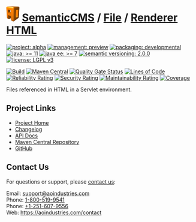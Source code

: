 # [<img src="ao-logo.png" alt="AO Logo" width="35" height="40">](https://github.com/ao-apps) [SemanticCMS](https://github.com/ao-apps/semanticcms) / [File](https://github.com/ao-apps/semanticcms-file) / [Renderer HTML](https://github.com/ao-apps/semanticcms-file-renderer-html)

[![project: alpha](https://semanticcms.com/ao-badges/project-alpha.svg)](https://aoindustries.com/life-cycle#project-alpha)
[![management: preview](https://semanticcms.com/ao-badges/management-preview.svg)](https://aoindustries.com/life-cycle#management-preview)
[![packaging: developmental](https://semanticcms.com/ao-badges/packaging-developmental.svg)](https://aoindustries.com/life-cycle#packaging-developmental)  
[![java: &gt;= 11](https://semanticcms.com/ao-badges/java-11.svg)](https://docs.oracle.com/en/java/javase/11/)
[![java ee: &gt;= 7](https://semanticcms.com/ao-badges/javaee-7.svg)](https://docs.oracle.com/javaee/7/)
[![semantic versioning: 2.0.0](https://semanticcms.com/ao-badges/semver-2.0.0.svg)](http://semver.org/spec/v2.0.0.html)
[![license: LGPL v3](https://semanticcms.com/ao-badges/license-lgpl-3.0.svg)](https://www.gnu.org/licenses/lgpl-3.0)

[![Build](https://github.com/ao-apps/semanticcms-file-renderer-html/workflows/Build/badge.svg?branch=master)](https://github.com/ao-apps/semanticcms-file-renderer-html/actions?query=workflow%3ABuild)
[![Maven Central](https://maven-badges.herokuapp.com/maven-central/com.semanticcms/semanticcms-file-renderer-html/badge.svg)](https://maven-badges.herokuapp.com/maven-central/com.semanticcms/semanticcms-file-renderer-html)
[![Quality Gate Status](https://sonarcloud.io/api/project_badges/measure?branch=master&project=com.semanticcms%3Asemanticcms-file-renderer-html&metric=alert_status)](https://sonarcloud.io/dashboard?branch=master&id=com.semanticcms%3Asemanticcms-file-renderer-html)
[![Lines of Code](https://sonarcloud.io/api/project_badges/measure?branch=master&project=com.semanticcms%3Asemanticcms-file-renderer-html&metric=ncloc)](https://sonarcloud.io/component_measures?branch=master&id=com.semanticcms%3Asemanticcms-file-renderer-html&metric=ncloc)  
[![Reliability Rating](https://sonarcloud.io/api/project_badges/measure?branch=master&project=com.semanticcms%3Asemanticcms-file-renderer-html&metric=reliability_rating)](https://sonarcloud.io/component_measures?branch=master&id=com.semanticcms%3Asemanticcms-file-renderer-html&metric=Reliability)
[![Security Rating](https://sonarcloud.io/api/project_badges/measure?branch=master&project=com.semanticcms%3Asemanticcms-file-renderer-html&metric=security_rating)](https://sonarcloud.io/component_measures?branch=master&id=com.semanticcms%3Asemanticcms-file-renderer-html&metric=Security)
[![Maintainability Rating](https://sonarcloud.io/api/project_badges/measure?branch=master&project=com.semanticcms%3Asemanticcms-file-renderer-html&metric=sqale_rating)](https://sonarcloud.io/component_measures?branch=master&id=com.semanticcms%3Asemanticcms-file-renderer-html&metric=Maintainability)
[![Coverage](https://sonarcloud.io/api/project_badges/measure?branch=master&project=com.semanticcms%3Asemanticcms-file-renderer-html&metric=coverage)](https://sonarcloud.io/component_measures?branch=master&id=com.semanticcms%3Asemanticcms-file-renderer-html&metric=Coverage)

Files referenced in HTML in a Servlet environment.

## Project Links
* [Project Home](https://semanticcms.com/file/renderer/html/)
* [Changelog](https://semanticcms.com/file/renderer/html/changelog)
* [API Docs](https://semanticcms.com/file/renderer/html/apidocs/)
* [Maven Central Repository](https://central.sonatype.com/search?namespace=com.semanticcms&q=a%3Asemanticcms-file-renderer-html)
* [GitHub](https://github.com/ao-apps/semanticcms-file-renderer-html)

## Contact Us
For questions or support, please [contact us](https://aoindustries.com/contact):

Email: [support@aoindustries.com](mailto:support@aoindustries.com)  
Phone: [1-800-519-9541](tel:1-800-519-9541)  
Phone: [+1-251-607-9556](tel:+1-251-607-9556)  
Web: https://aoindustries.com/contact
